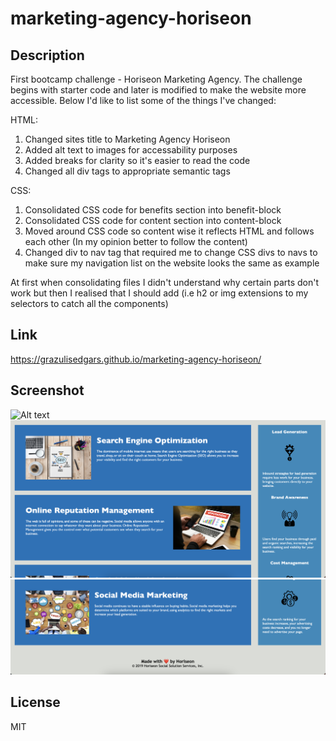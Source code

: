 # marketing-agency-horiseon

## Description

First bootcamp challenge - Horiseon Marketing Agency. The challenge begins with starter code and later is modified to make the website more accessible. Below I'd like to list some of the things I've changed:

HTML:

1. Changed sites title to Marketing Agency Horiseon
2. Added alt text to images for accessability purposes
3. Added breaks for clarity so it's easier to read the code
4. Changed all div tags to appropriate semantic tags

CSS:

1. Consolidated CSS code for benefits section into benefit-block
2. Consolidated CSS code for content section into content-block
3. Moved around CSS code so content wise it reflects HTML and follows each other (In my opinion better to follow the content)
4. Changed div to nav tag that required me to change CSS divs to navs to make sure my navigation list on the website looks the same as example

At first when consolidating files I didn't understand why certain parts don't work but then I realised that I should add (i.e h2 or img extensions to my selectors to catch all the components)

## Link

https://grazulisedgars.github.io/marketing-agency-horiseon/

## Screenshot

![Alt text](assets/images/Website1.png)
![Alt text](assets/images/Website2.png)
![Alt text](assets/images/Website3.png)

## License

MIT
